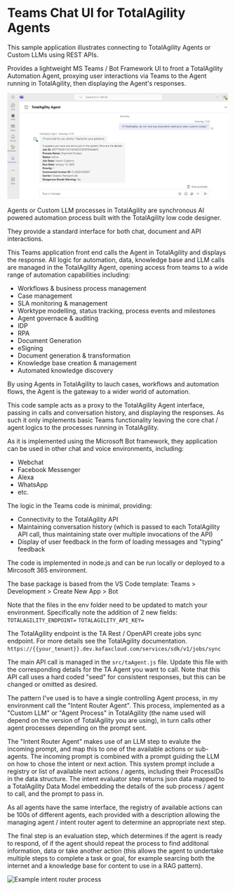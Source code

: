# Teams Chat UI for TotalAgility Agents
This sample application illustrates connecting to TotalAgility Agents or Custom LLMs using REST APIs. 

Provides a lightweight MS Teams / Bot Framework UI to front a TotalAgility Automation Agent, proxying user interactions via Teams to the Agent running in TotalAgility, then displaying the Agent's responses.

![Example screenshot of an interaction with a TotalAgility AI Agent](img/TotalAgility-Teams-App-Screenshot.png)

Agents or Custom LLM processes in TotalAgility are synchronous AI powered automation process built with the TotalAgility low code designer.

They provide a standard interface for both chat, document and API interactions. 

This Teams application front end calls the Agent in TotalAgility and displays the response. All logic for automation, data, knowledge base and LLM calls are managed in the TotalAgility Agent, opening access from teams to a wide range of automation capabilities including: 
- Workflows & business process management 
- Case management
- SLA monitoring & management
- Worktype modelling, status tracking, process events and milestones
- Agent governace & auditing
- IDP
- RPA
- Document Generation
- eSigning
- Document generation & transformation 
- Knowledge base creation & management
- Automated knowledge discovery 

By using Agents in TotalAgility to lauch cases, workflows and automation flows, the Agent is the gateway to a wider world of automation.

This code sample acts as a proxy to the TotalAgility Agent interface, passing in calls and conversation history, and displaying the responses. As such it only implements basic Teams functionality leaving the core chat / agent logics to the processes running in TotalAgility. 

As it is implemented using the Microsoft Bot framework, they application can be used in other chat and voice environments, including:
- Webchat
- Facebook Messenger
- Alexa
- WhatsApp
- etc.

The logic in the Teams code is minimal, providing:
- Connectivity to the TotalAgility API
- Maintaining conversation history (which is passed to each TotalAgility API call, thus maintaining state over multiple invocations of the API)
- Display of user feedback in the form of loading messages and "typing" feedback

The code is implemented in node.js and can be run locally or deployed to a Mircosoft 365 environment. 

The base package is based from the VS Code template:
Teams > Development > Create New App > Bot

Note that the files in the env folder need to be updated to match your environment. Specifically note the addition of 2 new fields:
```TOTALAGILITY_ENDPOINT=```
```TOTALAGILITY_API_KEY=```

The TotalAgility endpoint is the TA Rest / OpenAPI create jobs sync endpoint. For more details see the TotalAgility documentation. 
```https://{{your_tenant}}.dev.kofaxcloud.com/services/sdk/v1/jobs/sync```

The main API call is managed in the ```src/taAgent.js``` file. Update this file with the corresponding details for the TA Agent you want to call. Note that this API call uses a hard coded "seed" for consistent responses, but this can be changed or omitted as desired. 

The pattern I've used is to have a single controlling Agent process, in my environment call the "Intent Router Agent".
This process, implemented as a "Custom LLM" or "Agent Process" in TotalAgility (the name used will depend on the version of TotalAgility you are using), in turn calls other agent processes depending on the prompt sent. 

The "Intent Router Agent" makes use of an LLM step to evalute the incoming prompt, and map this to one of the available actions or sub-agents. 
The incoming prompt is combined with a prompt guiding the LLM on how to chose the intent or next action. This system prompt include a registry or list of available next actions / agents, including their ProcessIDs in the data structure. The intent evaluator step returns json data mapped to a TotalAgility Data Model embedding the details of the sub process / agent to call, and the prompt to pass in. 

As all agents have the same interface, the registry of available actions can be 100s of different agents, each provided with a description allowing the managing agent / intent router agent to determine an appropriate next step. 

The final step is an evaluation step, which determines if the agent is ready to respond, of if the agent should repeat the process to find additonal information, data or take another action (this allows the agent to undertake multiple steps to complete a task or goal, for example searcing both the internet and a knowledge base for content to use in a RAG pattern). 

![Example intent router process](img/intent-router-agent-process.png)


